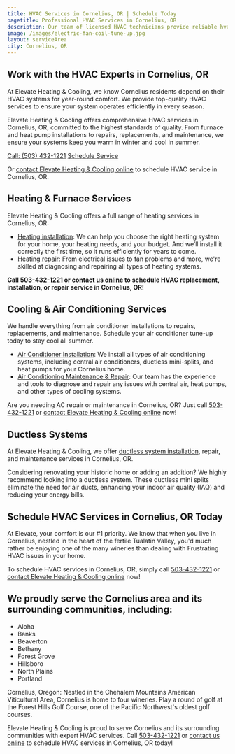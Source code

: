 ```yaml
---
title: HVAC Services in Cornelius, OR | Schedule Today
pagetitle: Professional HVAC Services in Cornelius, OR
description: Our team of licensed HVAC technicians provide reliable hvac, heating, and air conditioning services in Cornelius, OR.
image: /images/electric-fan-coil-tune-up.jpg
layout: serviceArea
city: Cornelius, OR
---
```


## Work with the HVAC Experts in Cornelius, OR

At Elevate Heating & Cooling, we know Cornelius residents depend on their HVAC systems for year-round comfort. We provide top-quality HVAC services to ensure your system operates efficiently in every season.

Elevate Heating & Cooling offers comprehensive HVAC services in Cornelius, OR, committed to the highest standards of quality. From furnace and heat pump installations to repairs, replacements, and maintenance, we ensure your systems keep you warm in winter and cool in summer.

<a class="btn margin-inline-end-16" data-type="accent" href="tel:5034321221">Call: (503) 432-1221</a>
<a class="btn margin-block-start-16" data-type="secondary" href="https://book.elevateheating.com/web-schedule-a-service-form">Schedule Service</a>

Or [contact Elevate Heating & Cooling online](../../contact-us/) to schedule HVAC service in Cornelius, OR.

## Heating & Furnace Services

Elevate Heating & Cooling offers a full range of heating services in Cornelius, OR:

- [Heating installation](../../heating-installation/): We can help you choose the right heating system for your home, your heating needs, and your budget. And we’ll install it correctly the first time, so it runs efficiently for years to come.
- [Heating repair](../../heating-repair/): From electrical issues to fan problems and more, we're skilled at diagnosing and repairing all types of heating systems.

**Call [503-432-1221](tel:5034321221) or [contact us online](../../contact-us/) to schedule HVAC replacement, installation, or repair service in Cornelius, OR!**

## Cooling & Air Conditioning Services

We handle everything from air conditioner installations to repairs, replacements, and maintenance. Schedule your air conditioner tune-up today to stay cool all summer.

- [Air Conditioner Installation](../../ac-installation/): We install all types of air conditioning systems, including central air conditioners, ductless mini-splits, and heat pumps for your Cornelius home.
- [Air Conditioning Maintenance & Repair](../../ac-repair-and-maintenance/): Our team has the experience and tools to diagnose and repair any issues with central air, heat pumps, and other types of cooling systems.

Are you needing AC repair or maintenance in Cornelius, OR? Just call [503-432-1221](tel:5034321221) or [contact Elevate Heating & Cooling online](../../contact-us/) now!

## Ductless Systems
At Elevate Heating & Cooling, we offer [ductless system installation](../../ductless-mini-split-installations/), repair, and maintenance services in Cornelius, OR.

Considering renovating your historic home or adding an addition? We highly recommend looking into a ductless system. These ductless mini splits eliminate the need for air ducts, enhancing your indoor air quality (IAQ) and reducing your energy bills.

## Schedule HVAC Services in Cornelius, OR Today

At Elevate, your comfort is our #1 priority. We know that when you live in Cornelius, nestled in the heart of the fertile Tualatin Valley, you'd much rather be enjoying one of the many wineries than dealing with Frustrating HVAC issues in your home.

To schedule HVAC services in Cornelius, OR, simply call [503-432-1221](tel:5034321221) or [contact Elevate Heating & Cooling online](../../contact-us/) now!

## We proudly serve the Cornelius area and its surrounding communities, including:

- Aloha
- Banks
- Beaverton
- Bethany
- Forest Grove
- Hillsboro
- North Plains
- Portland

Cornelius, Oregon: Nestled in the Chehalem Mountains American Viticultural Area, Cornelius is home to four wineries. Play a round of golf at the Forest Hills Golf Course, one of the Pacific Northwest's oldest golf courses.

Elevate Heating & Cooling is proud to serve Cornelius and its surrounding communities with expert HVAC services. Call [503-432-1221](tel:5034321221) or [contact us online](../../contact-us/) to schedule HVAC services in Cornelius, OR today!